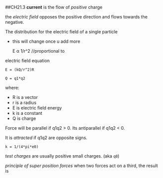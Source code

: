 ##CH21.3
**current** is the flow of *positive* charge

the *electric field* opposes the positive direction and flows towards the negative.

The distribution for the electric field of a single particle
- this will change once u add more


    E α 1/r^2 //proportional to

electric field equation

    E = (kQ/r^2)R

    Q = q1*q2

where:
- R is a vector
- r is a radius
- E is electric field energy
- k is a constant
- Q is charge

Force will be parallel if q1q2 > 0. Its antiparallel if q1q2 < 0.

It is *attracted* if q1q2 are opposite signs.


    k = 1/(4*pi*e0)

*test charges* are usually positive small charges. (aka `q0`)

*principle of super position forces* when two forces act on a third, the result is
